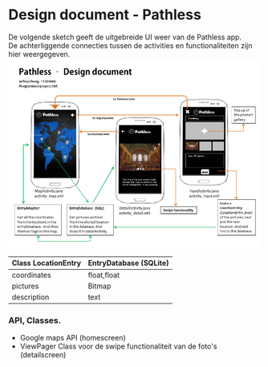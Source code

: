 # Design document - Pathless
De volgende sketch geeft de uitgebreide UI weer van de Pathless app.</br>
De achterliggende connecties tussen de activities en functionaliteiten zijn hier weergegeven.</br>
![Screenshot](doc/DesignDoc.png)

| Class LocationEntry | EntryDatabase (SQLite) |
| ------------------- | ---------------------  |
| coordinates         | float,float            |
| pictures            | Bitmap                 |
| description         | text                   |

### API, Classes.
- Google maps API (homescreen)
- ViewPager Class voor de swipe functionaliteit van de foto's (detailscreen)